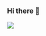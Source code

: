 ### Hi there 👋


<a href="https://github.com/afreitasdotdev">
  <img align="center" src="https://github-readme-stats.vercel.app/api?username=afreitasdotdev&count_private=true" />
</a>

<!-- [![Top Langs](https://github-readme-stats.vercel.app/api/top-langs/?username=afreitasdotdev)](https://github.com/afreitasdotdev) -->

<!--
**afreitasdotdev/afreitasdotdev** is a ✨ _special_ ✨ repository because its `README.md` (this file) appears on your GitHub profile.

Here are some ideas to get you started:

- 🔭 I’m currently working on ...
- 🌱 I’m currently learning ...
- 👯 I’m looking to collaborate on ...
- 🤔 I’m looking for help with ...
- 💬 Ask me about ...
- 📫 How to reach me: ...
- 😄 Pronouns: ...
- ⚡ Fun fact: ...
-->
